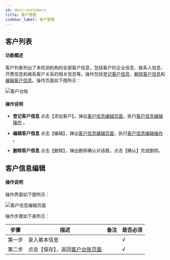 ```yaml
---
id: docs-customers
title: 客户管理
sidebar_label: 客户管理
---
```


## 客户列表

#### 功能概述
客户列表列出了本检测机构的全部客户信息，包括客户的企业信息、联系人信息、开票信息和维系客户关系的相关信息等。操作包括[登记客户信息](#登记客户信息)、[删除客户信息](#删除客户信息)和[编辑客户信息](#编辑客户信息)。操作页面如下图所示：

 <html><span id='客户台账'></span></html>

![客户台账](http://datmfiles.ebookchain.org/1JPpOAyc8h9%E5%AE%A2%E6%88%B7%E7%AE%A1%E7%90%86-%E5%AE%A2%E6%88%B7%E5%8F%B0%E8%B4%A6%E6%93%8D%E4%BD%9C%E9%A1%B5%E9%9D%A2.png "客户台账")

#### 操作说明

 <html><span id='登记客户信息'></span></html>

- **登记客户信息** 点击【添加客户】，弹出[客户信息编辑页面](#客户信息编辑页面)，执行[客户信息编辑操作](#客户信息编辑) 。

 <html><span id='编辑客户信息'></span></html>

 - **编辑客户信息** 点击【编辑】，弹出[客户信息编辑页面](#客户信息编辑页面)，执行[客户信息编辑操作](#客户信息编辑) 。

 <html><span id='删除客户信息'></span></html>

- **删除客户信息** 点击【删除】，弹出删除确认对话框，点击【确认】完成删除。

 <html><span id='客户信息编辑'></span></html>

## 客户信息编辑


#### 操作说明
操作界面如下图所示：
 <html><span id='客户信息编辑页面'></span></html>

![客户信息编辑页面](http://datmfiles.ebookchain.org/1JPrKxUpAhL%E5%AE%A2%E6%88%B7%E7%AE%A1%E7%90%86-%E5%AE%A2%E6%88%B7%E4%BF%A1%E6%81%AF%E7%BC%96%E8%BE%91%E6%93%8D%E4%BD%9C%E9%A1%B5%E9%9D%A2.png "客户信息编辑页面")

操作步骤如下表所示：

| 步骤 | 描述| 备注 |是否必须 | 
| ------ | --- | --- |--- |
| 第一步 | 录入基本信息    |     |  √ |  
| 第二步 | 点击【保存】，返回[客户台账页面]()    |     |  √ |    

